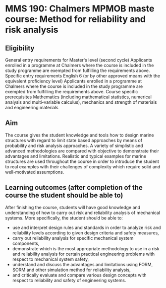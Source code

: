 # MMS 190: Chalmers MPMOB maste course: Method for reliability and risk analysis

## Eligibility
General entry requirements for Master's level (second cycle)
Applicants enrolled in a programme at Chalmers where the course is included in the study programme are exempted from fulfilling the requirements above.
Specific entry requirements
English 6 (or by other approved means with the equivalent proficiency level)
Applicants enrolled in a programme at Chalmers where the course is included in the study programme are exempted from fulfilling the requirements above.
Course specific prerequisites
Mathematics (including mathematical statistics, numerical analysis and multi-variable calculus), mechanics and strength of materials and engineering materials

## Aim
The course gives the student knowledge and tools how to design marine structures with regard to limit state based approaches by means of probability and risk analysis approaches. A variety of simplistic and advanced methodologies are compared with objective to demonstrate their advantages and limitations. Realistic and typical examples for marine structures are used throughout the course in order to introduce the student to real examples with their challenges of complexity which require solid and well-motivated assumptions.

## Learning outcomes (after completion of the course the student should be able to)
After finishing the course, students will have good knowledge and understanding of how to carry out risk and reliability analysis of mechanical systems. More specifically, the student should be able to:
- use and interpret design rules and standards in order to analyze risk and reliability levels according to given design criteria and safety measures,
- carry out reliability analysis for specific mechanical system components,
- demonstrate which is the most appropriate methodology to use in a risk and reliability analysis for certain practical engineering problems with respect to mechanical system safety,
- understand and discuss the advantages and limitations using FORM, SORM and other simulation method for reliability analysis,
- and critically evaluate and compare various design concepts with respect to reliability and safety of engineering systems.
